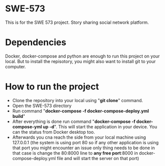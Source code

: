 # SWE-573
This is for the SWE 573 project. Story sharing social network platform.

# Dependencies
Docker, docker-compose and python are enough to run this project on your local. But to install the repisotory, you might also want to install git to your computer.

# How to run the project
- Clone the repository into your local using "**git clone**" command. 
- Open the SWE-573 directory
- Run command "**docker-compose -f docker-compose-deploy.yml build**" 
- After everything is done run command "**docker-compose -f docker-compose-yml up -d**". This will start the application in your device. You can the status from Docker desktop too.
- Afterwards you cna reach the side from your local machine using 127.0.0.1 (the system is using port 80 so if any other application is using that port you might encounter an issue only thing needs to be done in that case is change the 80:8000 line to **any free port**:8000 in docker-compose-deploy.yml file and will start the server on that port)
 
